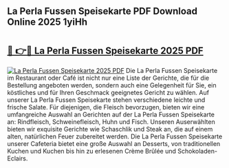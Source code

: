 ## La Perla Fussen Speisekarte PDF Download Online 2025 1yiHh

# <h2><a href="http://gcanc6x.nevu.top/?p=La+Perla+Fussen+Speisekarte">🔗 👉🔴 La Perla Fussen Speisekarte 2025 PDF</a></h2>

[![La Perla Fussen Speisekarte 2025 PDF](https://i.imgur.com/dBaPXMq.png)](http://gcanc6x.nevu.top/?p=La+Perla+Fussen+Speisekarte)
Die La Perla Fussen Speisekarte im Restaurant oder Café ist nicht nur eine Liste der Gerichte, die für die Bestellung angeboten werden, sondern auch eine Gelegenheit für Sie, ein köstliches und für Ihren Geschmack geeignetes Gericht zu wählen. Auf unserer La Perla Fussen Speisekarte stehen verschiedene leichte und frische Salate. Für diejenigen, die Fleisch bevorzugen, bieten wir eine umfangreiche Auswahl an Gerichten auf der La Perla Fussen Speisekarte an: Rindfleisch, Schweinefleisch, Huhn und Fisch. Unseren Auserwählten bieten wir exquisite Gerichte wie Schaschlik und Steak an, die auf einem alten, natürlichen Feuer zubereitet werden. Die La Perla Fussen Speisekarte unserer Cafeteria bietet eine große Auswahl an Desserts, von traditionellen Kuchen und Kuchen bis hin zu erlesenen Crème Brûlée und Schokoladen-Eclairs.
